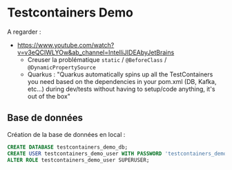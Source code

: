 # Testcontainers Demo

A regarder : 

* https://www.youtube.com/watch?v=v3eQCIWLYOw&ab_channel=IntelliJIDEAbyJetBrains
  * Creuser la problématique `static` / `@BeforeClass` / `@DynamicPropertySource` 
  * Quarkus : "Quarkus automatically spins up all the TestContainers you need based on the dependencies in your pom.xml (DB, Kafka, etc...) during dev/tests without having to setup/code anything, it's out of the box"

## Base de données

Création de la base de données en local : 

```sql
CREATE DATABASE testcontainers_demo_db;
CREATE USER testcontainers_demo_user WITH PASSWORD 'testcontainers_demo_password';
ALTER ROLE testcontainers_demo_user SUPERUSER;
```
